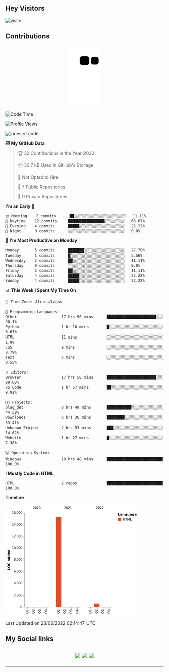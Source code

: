 ## Hey Visitors
![visitor](https://profile-counter.glitch.me/akum2/count.svg)

## Contributions
<p align="center">
  <img src="https://raw.githubusercontent.com/akum2/akum2/output/github-contribution-grid-snake.svg" />
</p>

<!--START_SECTION:waka-->
![Code Time](http://img.shields.io/badge/Code%20Time-25%20hrs%2037%20mins-blue)

![Profile Views](http://img.shields.io/badge/Profile%20Views-78-blue)

![Lines of code](https://img.shields.io/badge/From%20Hello%20World%20I%27ve%20Written-16%20Thousand%20lines%20of%20code-blue)

**🐱 My GitHub Data** 

> 🏆 32 Contributions in the Year 2022
 > 
> 📦 30.7 kB Used in GitHub's Storage 
 > 
> 🚫 Not Opted to Hire
 > 
> 📜 7 Public Repositories 
 > 
> 🔑 0 Private Repositories  
 > 
**I'm an Early 🐤** 

```text
🌞 Morning    2 commits      ██░░░░░░░░░░░░░░░░░░░░░░░   11.11% 
🌆 Daytime    12 commits     ████████████████░░░░░░░░░   66.67% 
🌃 Evening    4 commits      █████░░░░░░░░░░░░░░░░░░░░   22.22% 
🌙 Night      0 commits      ░░░░░░░░░░░░░░░░░░░░░░░░░   0.0%

```
📅 **I'm Most Productive on Monday** 

```text
Monday       5 commits      ███████░░░░░░░░░░░░░░░░░░   27.78% 
Tuesday      1 commits      █░░░░░░░░░░░░░░░░░░░░░░░░   5.56% 
Wednesday    2 commits      ██░░░░░░░░░░░░░░░░░░░░░░░   11.11% 
Thursday     0 commits      ░░░░░░░░░░░░░░░░░░░░░░░░░   0.0% 
Friday       2 commits      ██░░░░░░░░░░░░░░░░░░░░░░░   11.11% 
Saturday     4 commits      █████░░░░░░░░░░░░░░░░░░░░   22.22% 
Sunday       4 commits      █████░░░░░░░░░░░░░░░░░░░░   22.22%

```


📊 **This Week I Spent My Time On** 

```text
⌚︎ Time Zone: Africa/Lagos

💬 Programming Languages: 
Other                    17 hrs 50 mins      ██████████████████████░░░   90.1% 
Python                   1 hr 18 mins        █░░░░░░░░░░░░░░░░░░░░░░░░   6.63% 
HTML                     11 mins             ░░░░░░░░░░░░░░░░░░░░░░░░░   1.0% 
CSS                      9 mins              ░░░░░░░░░░░░░░░░░░░░░░░░░   0.79% 
Text                     6 mins              ░░░░░░░░░░░░░░░░░░░░░░░░░   0.55%

🔥 Editors: 
Browser                  17 hrs 50 mins      ██████████████████████░░░   90.08% 
VS Code                  1 hr 57 mins        ██░░░░░░░░░░░░░░░░░░░░░░░   9.92%

🐱‍💻 Projects: 
plag_det                 8 hrs 49 mins       ███████████░░░░░░░░░░░░░░   44.59% 
Downloads                6 hrs 36 mins       ████████░░░░░░░░░░░░░░░░░   33.41% 
Unknown Project          2 hrs 53 mins       ███░░░░░░░░░░░░░░░░░░░░░░   14.62% 
Website                  1 hr 27 mins        █░░░░░░░░░░░░░░░░░░░░░░░░   7.38%

💻 Operating System: 
Windows                  19 hrs 48 mins      █████████████████████████   100.0%

```

**I Mostly Code in HTML** 

```text
HTML                     2 repos             █████████████████████████   100.0%

```


**Timeline**

![Chart not found](https://raw.githubusercontent.com/akum2/akum2/main/charts/bar_graph.png) 


 Last Updated on 23/06/2022 02:14:47 UTC
<!--END_SECTION:waka-->

<h2>My Social links <h2>
<p align="center">
  <a href="https://twitter.com/Okobiona"><img src="https://img.shields.io/badge/twitter-%231DA1F2.svg?style=for-the-badge&logo=Twitter&logoColor=white"></a>
  <a href="https://www.linkedin.com/in/okobi-neris-akum-681bb4199"><img src="https://img.shields.io/badge/linkedin-%230077B5.svg?style=for-the-badge&logo=linkedin&logoColor=white"></a>
  <a href="https://instagram.com/Okobiona"><img src="https://img.shields.io/badge/instagram-%23E4405F.svg?style=for-the-badge&logo=Instagram&logoColor=white"></a>
</p>
<hr>
